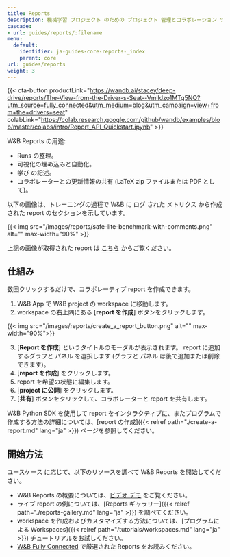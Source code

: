 ```yaml
---
title: Reports
description: 機械学習 プロジェクト のための プロジェクト 管理とコラボレーション ツール
cascade:
- url: guides/reports/:filename
menu:
  default:
    identifier: ja-guides-core-reports-_index
    parent: core
url: guides/reports
weight: 3
---
```


{{< cta-button productLink="https://wandb.ai/stacey/deep-drive/reports/The-View-from-the-Driver-s-Seat--Vmlldzo1MTg5NQ?utm_source=fully_connected&utm_medium=blog&utm_campaign=view+from+the+drivers+seat" colabLink="https://colab.research.google.com/github/wandb/examples/blob/master/colabs/intro/Report_API_Quickstart.ipynb" >}}

W&B Reports の用途:
- Runs の整理。
- 可視化の埋め込みと自動化。
- 学び の記述。
- コラボレーターとの更新情報の共有 (LaTeX zip ファイルまたは PDF として)。

以下の画像は、トレーニングの過程で W&B に ログ された メトリクス から作成された report のセクションを示しています。

{{< img src="/images/reports/safe-lite-benchmark-with-comments.png" alt="" max-width="90%" >}}

上記の画像が取得された report は [こちら](https://wandb.ai/stacey/saferlife/reports/SafeLife-Benchmark-Experiments--Vmlldzo0NjE4MzM) からご覧ください。

## 仕組み
数回クリックするだけで、コラボレーティブ report を作成できます。

1. W&B App で W&B project の workspace に移動します。
2. workspace の右上隅にある [**report を作成**] ボタンをクリックします。

{{< img src="/images/reports/create_a_report_button.png" alt="" max-width="90%">}}

3. [**Report を作成**] というタイトルのモーダルが表示されます。 report に追加するグラフと パネル を選択します (グラフと パネル は後で追加または削除できます)。
4. [**report を作成**] をクリックします。
5. report を希望の状態に編集します。
6. [**project に公開**] をクリックします。
7. [**共有**] ボタンをクリックして、コラボレーターと report を共有します。

W&B Python SDK を使用して report をインタラクティブに、またプログラムで作成する方法の詳細については、[report の作成]({{< relref path="./create-a-report.md" lang="ja" >}}) ページを参照してください。

## 開始方法
ユースケース に応じて、以下のリソースを調べて W&B Reports を開始してください。

* W&B Reports の概要については、[ビデオ デモ](https://www.youtube.com/watch?v=2xeJIv_K_eI) をご覧ください。
* ライブ report の例については、[Reports ギャラリー]({{< relref path="./reports-gallery.md" lang="ja" >}}) を調べてください。
* workspace を作成およびカスタマイズする方法については、[プログラムによる Workspaces]({{< relref path="/tutorials/workspaces.md" lang="ja" >}}) チュートリアルをお試しください。
* [W&B Fully Connected](http://wandb.me/fc) で厳選された Reports をお読みください。

